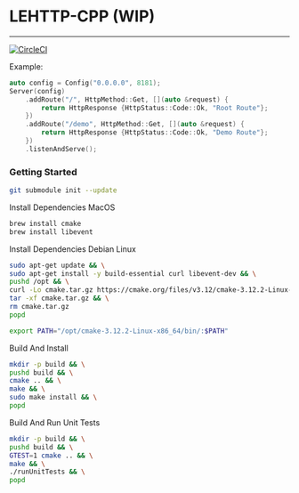 # LEHTTP-CPP (WIP)

----------------

[![CircleCI](https://circleci.com/gh/manimaul/lehttp-cpp.svg?style=svg)](https://circleci.com/gh/manimaul/lehttp-cpp)


Example:
```cpp
auto config = Config("0.0.0.0", 8181);
Server(config)
    .addRoute("/", HttpMethod::Get, [](auto &request) {
        return HttpResponse {HttpStatus::Code::Ok, "Root Route"};
    })
    .addRoute("/demo", HttpMethod::Get, [](auto &request) {
        return HttpResponse {HttpStatus::Code::Ok, "Demo Route"};
    })
    .listenAndServe();
```

### Getting Started

```bash 
git submodule init --update
```

Install Dependencies MacOS
```bash
brew install cmake
brew install libevent
```

Install Dependencies Debian Linux
```bash
sudo apt-get update && \
sudo apt-get install -y build-essential curl libevent-dev && \
pushd /opt && \
curl -Lo cmake.tar.gz https://cmake.org/files/v3.12/cmake-3.12.2-Linux-x86_64.tar.gz && \
tar -xf cmake.tar.gz && \
rm cmake.tar.gz
popd

export PATH="/opt/cmake-3.12.2-Linux-x86_64/bin/:$PATH"
```

Build And Install
```bash
mkdir -p build && \
pushd build && \
cmake .. && \
make && \
sudo make install && \
popd
```

Build And Run Unit Tests
```bash 
mkdir -p build && \
pushd build && \
GTEST=1 cmake .. && \
make && \
./runUnitTests && \
popd
```

